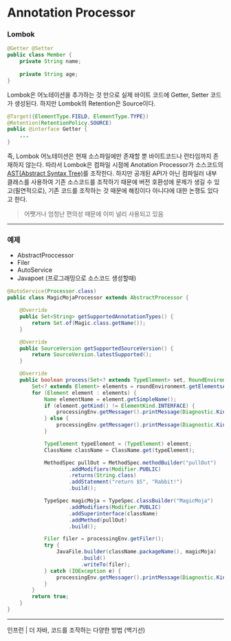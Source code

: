 # Annotation Processor


### Lombok

```java
@Getter @Setter
public class Member {
    private String name;
    
    private String age;
}
```
Lombok은 어노테이션을 추가하는 것 만으로 실제 바이트 코드에 Getter, Setter 코드가 생성된다.
하지만 Lombok의 Retention은 Source이다. 

```java
@Target({ElementType.FIELD, ElementType.TYPE})
@Retention(RetentionPolicy.SOURCE)
public @interface Getter {
    ...
}
```

즉, Lombok 어노테이션은 현재 소스파일에만 존재할 뿐 바이트코드나 런타임까지 존재하지 않는다. 
따라서 Lombok은 컴파일 시점에 Anotation Processor가 소스코드의 [AST(Abstract Syntax Tree)](https://javaparser.org/inspecting-an-ast/)를 조작한다. 
하지만 공개된 API가 아닌 컴파일러 내부 클래스를 사용하여 기존 소스코드를 조작하기 때문에 버전 호환성에 문제가 생길 수 있고(필연적으로), 기존 코드를 조작하는 것 때문에 해킹이다 아니다에 대한 논쟁도 있다고 한다.
 
  
> 어쨋거나 엄청난 편의성 때문에 이미 널리 사용되고 있음


---
### 예제

- AbstractProccessor 
- Filer
- AutoService
- Javapoet (프로그래밍으로 소스코드 생성할때)

```java
@AutoService(Processor.class)
public class MagicMojaProcessor extends AbstractProcessor {

    @Override
    public Set<String> getSupportedAnnotationTypes() {
        return Set.of(Magic.class.getName());
    }

    @Override
    public SourceVersion getSupportedSourceVersion() {
        return SourceVersion.latestSupported();
    }

    @Override
    public boolean process(Set<? extends TypeElement> set, RoundEnvironment roundEnvironment) {
        Set<? extends Element> elements = roundEnvironment.getElementsAnnotatedWith(Magic.class);
        for (Element element : elements) {
            Name elementName = element.getSimpleName();
            if (element.getKind() != ElementKind.INTERFACE) {
                processingEnv.getMessager().printMessage(Diagnostic.Kind.ERROR, "Magic annotation can not be used on " + elementName);
            } else {
                processingEnv.getMessager().printMessage(Diagnostic.Kind.NOTE, "Processing "+elementName);
            }

            TypeElement typeElement = (TypeElement) element;
            ClassName className = ClassName.get(typeElement);

            MethodSpec pullOut = MethodSpec.methodBuilder("pullOut")
                    .addModifiers(Modifier.PUBLIC)
                    .returns(String.class)
                    .addStatement("return $S", "Rabbit!")
                    .build();

            TypeSpec magicMoja = TypeSpec.classBuilder("MagicMoja")
                    .addModifiers(Modifier.PUBLIC)
                    .addSuperinterface(className)
                    .addMethod(pullOut)
                    .build();

            Filer filer = processingEnv.getFiler();
            try {
                JavaFile.builder(className.packageName(), magicMoja)
                        .build()
                        .writeTo(filer);
            } catch (IOException e) {
                processingEnv.getMessager().printMessage(Diagnostic.Kind.ERROR, "FATAL ERROR: " + e);
            }
        }
        return true;
    }
}
```
 
 
---
인프런 | 더 자바, 코드를 조작하는 다양한 방법 (백기선)
